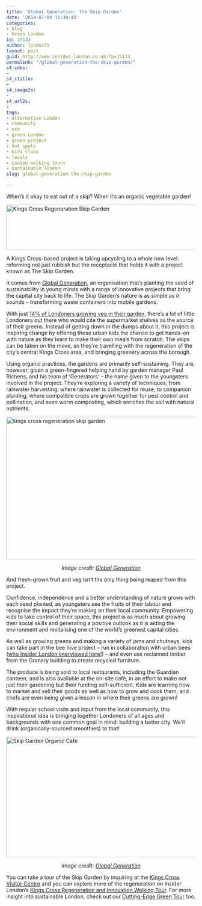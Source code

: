 ```yaml
---
title: 'Global Generation: The Skip Garden'
date: '2014-07-09 11:30:45'
categories:
- blog
- Green London
id: 15133
author: london75
layout: post
guid: http://www.insider-london.co.uk/?p=15133
permalink: "/global-generation-the-skip-garden/"
s4_cdes:
- 
s4_ctitle:
- 
s4_image2s:
- 
s4_url2s:
- 
tags:
- Alternative London
- community
- eco
- green London
- green project
- hot spots
- kids clubs
- locals
- London walking tours
- sustainable london
slug: global-generation-the-skip-garden

---
```

When’s it okay to eat out of a skip? When it’s an organic vegetable garden!

[<img class="wp-image-15137 size-full aligncenter" src="http://www.insider-london.co.uk/wp-content/uploads/2014/07/skip-garden.jpg_mini.jpg" alt="Kings Cross Regeneration Skip Garden" width="569" height="120" />](http://www.insider-london.co.uk/wp-content/uploads/2014/07/skip-garden.jpg_mini.jpg)

A Kings Cross-based project is taking upcycling to a whole new level: reforming not just rubbish but the receptacle that holds it with a project known as The Skip Garden.

It comes from [Global Generation](http://globalgeneration.org.uk), an organisation that’s planting the seed of sustainability in young minds with a range of innovative projects that bring the capital city back to life. The Skip Garden’s nature is as simple as it sounds &#8211; transforming waste containers into mobile gardens.

With just [14% of Londoners growing veg in their garden](http://www.londoncouncils.gov.uk/), there’s a lot of little Londoners out there who would cite the supermarket shelves as the source of their greens. Instead of getting down in the dumps about it, this project is inspiring change by offering those urban kids the chance to get hands-on with nature as they learn to make their own meals from scratch. The skips can be taken on the move, so they’re travelling with the regeneration of the city’s central Kings Cross area, and bringing greenery across the borough.

Using organic practices, the gardens are primarily self-sustaining. They are, however, given a green-fingered helping hand by garden manager Paul Richens, and his team of ‘Generators’ – the name given to the youngsters involved in the project. They’re exploring a variety of techniques, from rainwater harvesting, where rainwater is collected for reuse, to companion planting, where compatible crops are grown together for pest control and pollination, and even worm composting, which enriches the soil with natural nutrients.

[<img class="size-full wp-image-15145 aligncenter" src="http://www.insider-london.co.uk/wp-content/uploads/2014/07/kings-cross-skip-garden.jpg" alt="kings cross regeneration skip garden" width="569" height="379" />](http://www.insider-london.co.uk/wp-content/uploads/2014/07/kings-cross-skip-garden.jpg)

<p style="text-align: center;">
  <i>Image credit: <a href="http://globalgeneration.org.uk/kings-cross-skip-garden" target="_blank">Global Generation</a></i>
</p>

And fresh-grown fruit and veg isn’t the only thing being reaped from this project.

Confidence, independence and a better understanding of nature grows with each seed planted, as youngsters see the fruits of their labour and recognise the impact they’re making on their local community. Empowering kids to take control of their space, this project is as much about growing their social skills and generating a positive outlook as it is aiding the environment and revitalising one of the world’s greenest capital cities.

As well as growing greens and making a variety of jams and chutneys, kids can take part in the bee hive project – run in collaboration with urban bees ([who Insider London interviewed here!](http://www.insider-london.co.uk/2014/06/27/urban-bees-interview/ "Insider Interview: Urban Bees")) – and even use reclaimed timber from the Granary building to create recycled furniture.

The produce is being sold to local restaurants, including the Guardian canteen, and is also available at the on-site café, in an effort to make not just their gardening but their funding self-sufficient. Kids are learning how to market and sell their goods as well as how to grow and cook them, and chefs are even being given a lesson in where their greens are grown!

With regular school visits and input from the local community, this inspirational idea is bringing together Londoners of all ages and backgrounds with one common goal in mind: building a better city. We’ll drink (organically-sourced smoothies) to that!

[<img class="wp-image-15139 size-full aligncenter" src="http://www.insider-london.co.uk/wp-content/uploads/2014/07/BeFunky_skip-cafe.jpg_mini.jpg" alt="Skip Garden Organic Cafe" width="569" height="320" />](http://www.insider-london.co.uk/wp-content/uploads/2014/07/BeFunky_skip-cafe.jpg_mini.jpg)

<p style="text-align: center;">
  <em>Image credit: <a href="http://globalgeneration.org.uk/kings-cross-skip-garden" target="_blank">Global Generation</a></em>
</p>

You can take a tour of the Skip Garden by inquiring at the [Kings Cross Visitor Centre](http://www.kingscross.co.uk/visit-kings-cross "Kings Cross Visitor Centre") and you can explore more of the regeneration on Insider London&#8217;s [Kings Cross Regeneration and Innovation Walking Tour](http://www.insider-london.co.uk/kings-cross-innovation-tour/). For more insight into sustainable London, check out our [Cutting-Edge Green Tour](http://www.insider-london.co.uk/london-eco-green-sustainable-walking-tour) too.